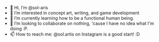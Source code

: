 - 👋 Hi, I’m @sol-aris
- 👀 I’m interested in concept art, writing, and game development
- 🌱 I’m currently learning how to be a functional human being.
- 💞️ I’m looking to collaborate on nothing, 'cause I have no idea what I'm doing :P.
- 📫 How to reach me: @sol.artis on Instagram is a good start! :D

<!---
sol-aris/sol-aris is a ✨ special ✨ repository because its `README.md` (this file) appears on your GitHub profile.
You can click the Preview link to take a look at your changes.
--->
